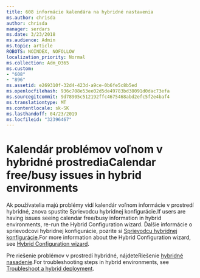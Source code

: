 ```yaml
---
title: 608 informácie kalendára na hybridné nastavenia
ms.author: chrisda
author: chrisda
manager: serdars
ms.date: 3/23/2018
ms.audience: Admin
ms.topic: article
ROBOTS: NOINDEX, NOFOLLOW
localization_priority: Normal
ms.collection: Adm_O365
ms.custom:
- "608"
- "896"
ms.assetid: e269310f-32d4-423d-a9ce-0b6fe5c8b5ed
ms.openlocfilehash: 936c708e53ee02d5de49783bd38091d0dac73efa
ms.sourcegitcommit: 9d78905c512192ffc4675468abd2efc5f2e4baf4
ms.translationtype: MT
ms.contentlocale: sk-SK
ms.lasthandoff: 04/23/2019
ms.locfileid: "32396467"
---
```

# <a name="calendar-freebusy-issues-in-hybrid-environments"></a><span data-ttu-id="77c70-102">Kalendár problémov voľnom v hybridné prostredia</span><span class="sxs-lookup"><span data-stu-id="77c70-102">Calendar free/busy issues in hybrid environments</span></span>

<span data-ttu-id="77c70-103">Ak používatelia majú problémy vidí kalendár voľnom informácie v prostredí hybridné, znova spustite Sprievodcu hybridnej konfigurácie.</span><span class="sxs-lookup"><span data-stu-id="77c70-103">If users are having issues seeing calendar free/busy information in hybrid environments, re-run the Hybrid Configuration wizard.</span></span> <span data-ttu-id="77c70-104">Ďalšie informácie o sprievodcovi hybridnej konfigurácie, pozrite si [Sprievodcu hybridnej konfigurácie](https://go.microsoft.com/fwlink/p/?linkid=528149).</span><span class="sxs-lookup"><span data-stu-id="77c70-104">For more information about the Hybrid Configuration wizard, see [Hybrid Configuration wizard](https://go.microsoft.com/fwlink/p/?linkid=528149).</span></span>

<span data-ttu-id="77c70-105">Pre riešenie problémov v prostredí hybridné, nájdeteRiešenie [hybridné nasadenie](https://technet.microsoft.com/library/jj659053.aspx).</span><span class="sxs-lookup"><span data-stu-id="77c70-105">For troubleshooting steps in hybrid environments, see [Troubleshoot a hybrid deployment](https://technet.microsoft.com/library/jj659053.aspx).</span></span>
